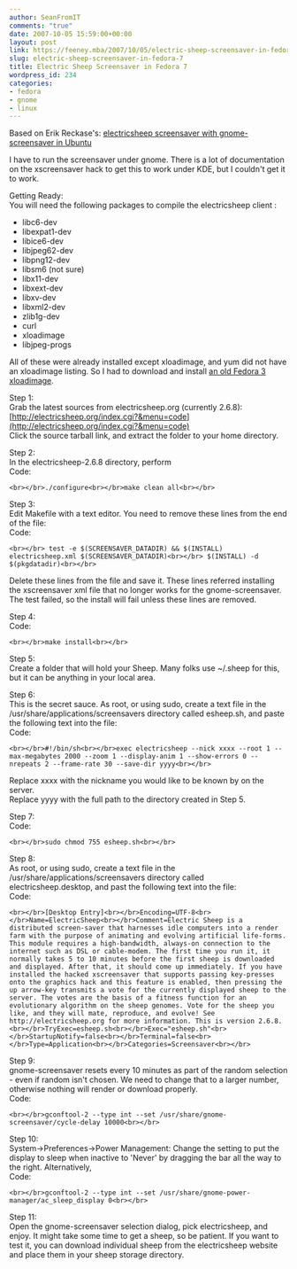 ```yaml
---
author: SeanFromIT
comments: "true"
date: 2007-10-05 15:59:00+00:00
layout: post
link: https://feeney.mba/2007/10/05/electric-sheep-screensaver-in-fedora-7/
slug: electric-sheep-screensaver-in-fedora-7
title: Electric Sheep Screensaver in Fedora 7
wordpress_id: 234
categories:
- fedora
- gnome
- linux
---
```


Based on Erik Reckase's: [electricsheep screensaver with gnome-screensaver in Ubuntu](http://ubuntuforums.org/showthread.php?t=355607)  
  
I have to run the screensaver under gnome. There is a lot of documentation on the xscreensaver hack to get this to work under KDE, but I couldn't get it to work.  
  
Getting Ready:  
You will need the following packages to compile the electricsheep client :  
  
   * libc6-dev  
   * libexpat1-dev  
   * libice6-dev  
   * libjpeg62-dev  
   * libpng12-dev  
   * libsm6 (not sure)  
   * libx11-dev  
   * libxext-dev  
   * libxv-dev  
   * libxml2-dev  
   * zlib1g-dev  
   * curl  
   * xloadimage  
   * libjpeg-progs  
  
All of these were already installed except xloadimage, and yum did not have an xloadimage listing. So I had to download and install [an old Fedora 3 xloadimage](http://download.fedora.redhat.com/pub/fedora/linux/core/updates/3/i386/xloadimage-4.1-35.FC3.i386.rpm).  
  
Step 1:  
Grab the latest sources from electricsheep.org (currently 2.6.8):  
[http://electricsheep.org/index.cgi?&menu=code](http://electricsheep.org/index.cgi?&menu=code)  
Click the source tarball link, and extract the folder to your home directory.  
  
Step 2:  
In the electricsheep-2.6.8 directory, perform  
Code:  

    
    <br></br>./configure<br></br>make clean all<br></br>

  
Step 3:  
Edit Makefile with a text editor. You need to remove these lines from the end of the file:  
Code:  

    
    <br></br> test -e $(SCREENSAVER_DATADIR) && $(INSTALL) electricsheep.xml $(SCREENSAVER_DATADIR)<br></br> $(INSTALL) -d $(pkgdatadir)<br></br>

  
Delete these lines from the file and save it. These lines referred installing the xscreensaver xml file that no longer works for the gnome-screensaver. The test failed, so the install will fail unless these lines are removed.  
  
Step 4:  
Code:  

    
    <br></br>make install<br></br>

  
Step 5:  
Create a folder that will hold your Sheep. Many folks use ~/.sheep for this, but it can be anything in your local area.  
  
Step 6:  
This is the secret sauce. As root, or using sudo, create a text file in the /usr/share/applications/screensavers directory called esheep.sh, and paste the following text into the file:  
Code:  

    
    <br></br>#!/bin/sh<br></br>exec electricsheep --nick xxxx --root 1 --max-megabytes 2000 --zoom 1 --display-anim 1 --show-errors 0 --nrepeats 2 --frame-rate 30 --save-dir yyyy<br></br>

  
Replace xxxx with the nickname you would like to be known by on the server.  
Replace yyyy with the full path to the directory created in Step 5.  
  
Step 7:  
Code:  

    
    <br></br>sudo chmod 755 esheep.sh<br></br>

  
Step 8:  
As root, or using sudo, create a text file in the /usr/share/applications/screensavers directory called electricsheep.desktop, and past the following text into the file:  
Code:  

    
    <br></br>[Desktop Entry]<br></br>Encoding=UTF-8<br></br>Name=ElectricSheep<br></br>Comment=Electric Sheep is a distributed screen-saver that harnesses idle computers into a render farm with the purpose of animating and evolving artificial life-forms. This module requires a high-bandwidth, always-on connection to the internet such as DSL or cable-modem. The first time you run it, it normally takes 5 to 10 minutes before the first sheep is downloaded and displayed. After that, it should come up immediately. If you have installed the hacked xscreensaver that supports passing key-presses onto the graphics hack and this feature is enabled, then pressing the up arrow-key transmits a vote for the currently displayed sheep to the server. The votes are the basis of a fitness function for an evolutionary algorithm on the sheep genomes. Vote for the sheep you like, and they will mate, reproduce, and evolve! See http://electricsheep.org for more information. This is version 2.6.8.<br></br>TryExec=esheep.sh<br></br>Exec="esheep.sh"<br></br>StartupNotify=false<br></br>Terminal=false<br></br>Type=Application<br></br>Categories=Screensaver<br></br>

  
Step 9:  
gnome-screensaver resets every 10 minutes as part of the random selection - even if random isn't chosen. We need to change that to a larger number, otherwise nothing will render or download properly.  
Code:  

    
    <br></br>gconftool-2 --type int --set /usr/share/gnome-screensaver/cycle-delay 10000<br></br>

  
Step 10:  
System->Preferences->Power Management: Change the setting to put the display to sleep when inactive to 'Never' by dragging the bar all the way to the right. Alternatively,  
Code:  

    
    <br></br>gconftool-2 --type int --set /usr/share/gnome-power-manager/ac_sleep_display 0<br></br>

  
Step 11:  
Open the gnome-screensaver selection dialog, pick electricsheep, and enjoy. It might take some time to get a sheep, so be patient. If you want to test it, you can download individual sheep from the electricsheep website and place them in your sheep storage directory.
